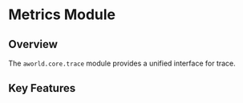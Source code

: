 # Metrics Module

## Overview
The `aworld.core.trace` module provides a unified interface for trace.

## Key Features